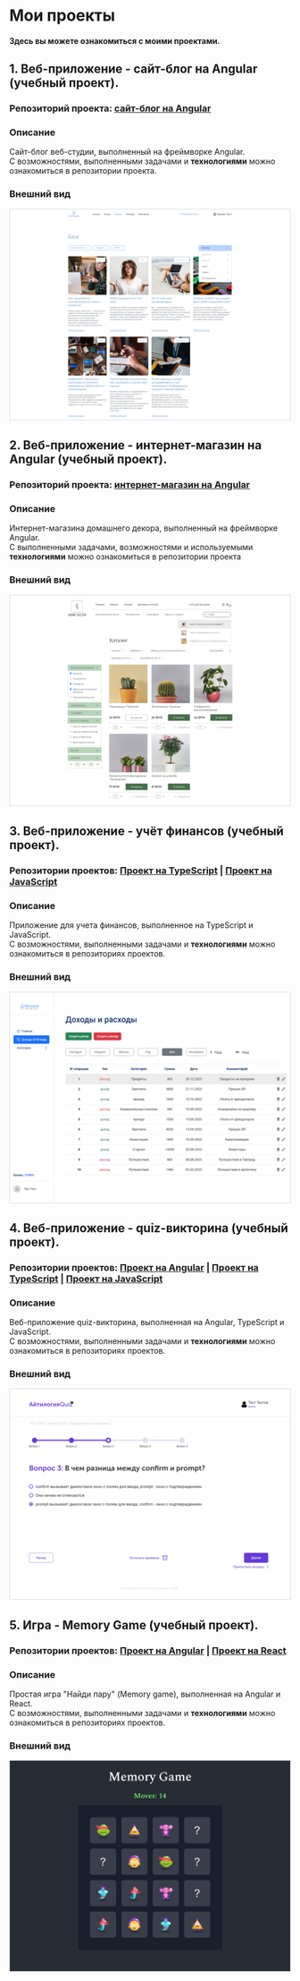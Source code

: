 # Мои проекты
#### Здесь вы можете ознакомиться с моими проектами.

## 1. Веб-приложение - сайт-блог на Angular (учебный проект).
### Репозиторий проекта: **[сайт-блог на Angular](https://github.com/batnd/spa-web-blog)**

### Описание
Сайт-блог веб-студии, выполненный на фреймворке Angular.  
С возможностями, выполненными задачами и **технологиями** можно ознакомиться в репозитории проекта. 

### Внешний вид
![spa-web-blog-image](images/project-image-spa-web-blog.jpg)





## 2. Веб-приложение - интернет-магазин на Angular (учебный проект).
### Репозиторий проекта: **[интернет-магазин на Angular](https://github.com/batnd/spa-decor-shop)**

### Описание
Интернет-магазина домашнего декора, выполненный на фреймворке Angular.  
С выполненными задачами, возможностями и используемыми **технологиями** можно ознакомиться в репозитории проекта

### Внешний вид
![spa-decor-shop-image](images/project-image-spa-decor-shop.jpg)





## 3. Веб-приложение - учёт финансов (учебный проект).
### Репозитории проектов: **[Проект на TypeScript](https://github.com/batnd/spa-financial-accounting-typescript)** | **[Проект на JavaScript](https://github.com/batnd/spa-financial-accounting-javascript)**

### Описание
Приложение для учета финансов, выполненное на TypeScript и JavaScript.  
С возможностями, выполненными задачами и **технологиями** можно ознакомиться в репозиториях проектов.

### Внешний вид
![spa-financial-accounting-image](images/project-image-spa-financial-accounting.jpg)





## 4. Веб-приложение - quiz-викторина (учебный проект).
### Репозитории проектов: **[Проект на Angular](https://github.com/batnd/spa-quiz-angular)** | **[Проект на TypeScript](https://github.com/batnd/spa-quiz-typescript)** | **[Проект на JavaScript](https://github.com/batnd/spa-quiz-javascript)**

### Описание
Веб-приложение quiz-викторина, выполненная на Angular, TypeScript и JavaScript.  
С возможностями, выполненными задачами и **технологиями** можно ознакомиться в репозиториях проектов.

### Внешний вид
![spa-quiz-image](images/project-image-spa-quiz.jpg)





## 5. Игра - Memory Game (учебный проект).
### Репозитории проектов: **[Проект на Angular](https://github.com/batnd/game-angular-memoryGame)** | **[Проект на React](https://github.com/batnd/game-react-memoryGame)**

### Описание
Простая игра "Найди пару" (Memory game), выполненная на Angular и React.  
С возможностями, выполненными задачами и **технологиями** можно ознакомиться в репозиториях проектов.

### Внешний вид
![game-memoryGame-image](images/project-image-game-memoryGame.jpg)